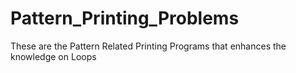# Pattern_Printing_Problems
These are the Pattern Related Printing Programs that enhances the knowledge on Loops
